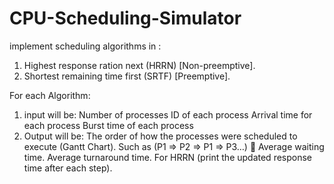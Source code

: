 # CPU-Scheduling-Simulator
implement scheduling algorithms in :
1.	Highest response ration next (HRRN) [Non-preemptive]. 
2.	Shortest remaining time first (SRTF) [Preemptive]. 

For each Algorithm: 
1.	input will be: 
	Number of processes 
	ID of each process 
	Arrival time for each process 
	Burst time of each process 
2.	Output will be: 
	The order of how the processes were scheduled to execute (Gantt Chart). Such as 
(P1 => P2 => P1 => P3…)  Average waiting time. 
	Average turnaround time. 
	For HRRN (print the updated response time after each step). 
